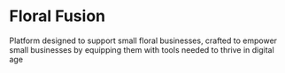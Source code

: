 # Floral Fusion
 Platform designed to support small floral businesses, crafted to empower small businesses by equipping them with tools needed to thrive in digital age
